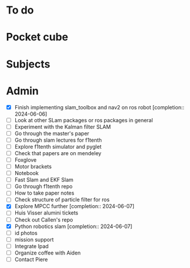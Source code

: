 # To do

# Pocket cube

# Subjects

# Admin
- [x] Finish implementing slam_toolbox and nav2 on ros robot  [completion:: 2024-06-06]
- [ ] Look at other SLam packages or ros packages in general
- [ ] Experiment with the Kalman filter SLAM
- [ ] Go through the master's paper
- [ ] Go through slam lectures for f1tenth
- [ ] Explore f1tenth simulator and pyglet
- [ ] Check that papers are on mendeley
- [ ] Foxglove
- [ ] Motor brackets
- [ ] Notebook
- [ ] Fast Slam and EKF Slam
- [ ] Go through f1tenth repo
- [ ] How to take paper notes
- [ ] Check structure of particle filter for ros
- [x] Explore MPCC further  [completion:: 2024-06-07]
- [ ] Huis Visser alumini tickets
- [ ] Check out Callen's repo
- [x] Python robotics slam  [completion:: 2024-06-07]
- [ ] id photos
- [ ] mission support
- [ ] Integrate Ipad
- [ ] Organize coffee with Aiden
- [ ] Contact Piere